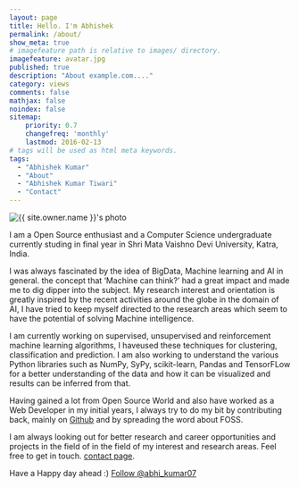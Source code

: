 ```yaml
---
layout: page
title: Hello. I'm Abhishek
permalink: /about/
show_meta: true
# imagefeature path is relative to images/ directory.
imagefeature: avatar.jpg
published: true
description: "About example.com...."
category: views
comments: false
mathjax: false
noindex: false
sitemap:
    priority: 0.7
    changefreq: 'monthly'
    lastmod: 2016-02-13
# tags will be used as html meta keywords.    
tags:
  - "Abhishek Kumar"
  - "About"
  - "Abhishek Kumar Tiwari"
  - "Contact"
---
```


<div class="post-author text-center">                       
            <img src="vibrantabhi19.github.io/images/avatar.jpg" alt="{{ site.owner.name }}'s photo" itemprop="image" class="post-avatar img-circle img-responsive"/> 
<span class="social-icons" style="padding-top: 10px; padding-bottom: 1px;">
<a href="{{ site.url }}/cv" title="Curriculum Vitae" class="social-icons"><i class="iconm iconm-profile" style="vertical-align: top;"></i></a>
<a href="{{ site.owner.linkedin }}" class="social-icons" title="LinkedIn profile"><i class="iconm iconm-linkedin2"></i></a>
</span>
</div>

I am a Open Source enthusiast and a Computer Science undergraduate currently studing in final year in Shri Mata Vaishno Devi University, Katra, India.

I was always fascinated by the idea of BigData, Machine learning and AI in general. the concept that ‘Machine can think?’ had a great impact and made me to dig dipper into the subject. My research interest and orientation is greatly inspired by the recent activities around the globe in the domain of AI, I have tried to keep myself directed to the research areas which seem to have the potential of solving Machine intelligence.

I am currently working on supervised, unsupervised and reinforcement machine learning algorithms, I haveused these techniques for clustering, classification and prediction. I am also working to understand the various Python libraries such as NumPy, SyPy, scikit-learn, Pandas and TensorFLow for a better understanding of the data and how it can be visualized and results can be inferred from that.

Having gained a lot from Open Source World and also have worked as a Web Developer in my initial years, I always try to do my bit by contributing back, mainly on [Github](https://github.com/vibrantabhi19) and by spreading the word about FOSS.

I am always looking out for better research and career opportunities and projects in the field of in the field of my interest and research areas. Feel free to get in touch. [contact page](/contact/).

Have a Happy day ahead :)
<a href="https://twitter.com/abhi_kumar07" class="twitter-follow-button" data-show-count="false">Follow @abhi_kumar07</a><script async src="//platform.twitter.com/widgets.js" charset="utf-8"></script>
